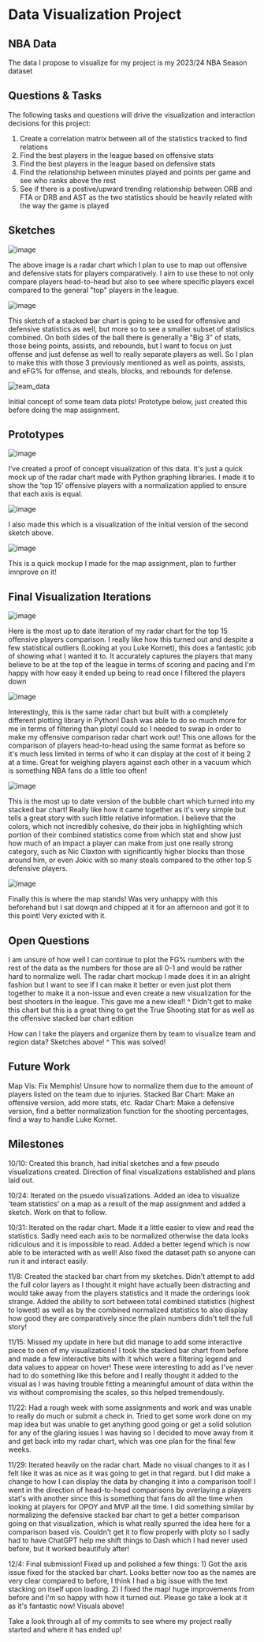 # Data Visualization Project

## NBA Data

The data I propose to visualize for my project is my 2023/24 NBA Season dataset 


## Questions & Tasks

The following tasks and questions will drive the visualization and interaction decisions for this project:

1. Create a correlation matrix between all of the statistics tracked to find relations
2. Find the best players in the league based on offensive stats
3. Find the best players in the league based on defensive stats
4. Find the relationship between minutes played and points per game and see who ranks above the rest
5. See if there is a postive/upward trending relationship between ORB and FTA or DRB and AST as the two statistics should be heavily related with the way the game is played


## Sketches

![image](https://github.com/user-attachments/assets/9f8d45ce-9a2a-4498-912c-ca384eac8a92)

The above image is a radar chart which I plan to use to map out offensive and defensive stats for players comparatively. I aim to use these to not only compare players head-to-head but also to see where specific players excel compared to the general "top" players in the league.

![image](https://github.com/user-attachments/assets/2b70983a-a29d-4642-8593-b8476efffb23)

This sketch of a stacked bar chart is going to be used for offensive and defensive statistics as well, but more so to see a smaller subset of statistics combined. On both sides of the ball there is generally a "Big 3" of stats, those being points, assists, and rebounds, but I want to focus on just offense and just defense as well to really separate players as well. So I plan to make this with those 3 previously mentioned as well as points, assists, and eFG% for offense, and steals, blocks, and rebounds for defense.

![team_data](https://github.com/user-attachments/assets/81c0bbef-4d35-4fe1-b9d9-1fa92122c534)

Initial concept of some team data plots! Prototype below, just created this before doing the map assignment. 

## Prototypes

![image](https://github.com/user-attachments/assets/9348bd12-375b-4a06-bc91-0aa483d6dad3)

I’ve created a proof of concept visualization of this data. It's just a quick mock up of the radar chart made with Python graphing libraries. I made it to show the 'top 15' offensive players with a normalization applied to ensure that each axis is equal.

![image](https://github.com/user-attachments/assets/afe368bb-f67c-454d-a0ba-99a935842742)

I also made this which is a visualization of the initial version of the second sketch above.

![image](https://github.com/user-attachments/assets/e034b777-a8bc-496e-80d2-348a7d09e9d2)

This is a quick mockup I made for the map assignment, plan to further imnprove on it!

## Final Visualization Iterations

![image](https://github.com/user-attachments/assets/5a410260-6076-44a5-8898-3110d6aa5414)

Here is the most up to date iteration of my radar chart for the top 15 offensive players comparison. I really like how this turned out and despite a few statistical outliers (Looking at you Luke Kornet), this does a fantastic job of showing what I wanted it to. It accurately captures the players that many believe to be at the top of the league in terms of scoring and pacing and I'm happy with how easy it ended up being to read once I filtered the players down

![image](https://github.com/user-attachments/assets/dbaa48fc-1fa4-4335-95b8-29a255907979)

Interestingly, this is the same radar chart but built with a completely different plotting library in Python! Dash was able to do so much more for me in terms of filtering than plotyl could so I needed to swap in order to make my offensive comparison radar chart work out! This one allows for the comparison of players head-to-head using the same format as before so it's much less limited in terms of who it can display at the cost of it being 2 at a time. Great for weighing players against each other in a vacuum which is something NBA fans do a little too often!

![image](https://github.com/user-attachments/assets/011b65d3-299e-4cb3-a5d8-67ef68369a10)

This is the most up to date version of the bubble chart which turned into my stacked bar chart! Really like how it came together as it's very simple but tells a great story with such little relative information. I believe that the colors, which not incredibly cohesive, do their jobs in highlighting which portion of their combined statistics come from which stat and show just how much of an impact a player can make from just one really strong category, such as Nic Claxton with significantly higher blocks than those around him, or even Jokic with so many steals compared to the other top 5 defensive players.

![image](https://github.com/user-attachments/assets/ae24e619-a85a-4e3f-bf20-83e5836dde3b)

Finally this is where the map stands! Was very unhappy with this beforehand but I sat dowqn and chipped at it for an afternoon and got it to this point! Very exicted with it.

## Open Questions

I am unsure of how well I can continue to plot the FG% numbers with the rest of the data as the numbers for those are all 0-1 and would be rather hard to normalize well. The radar chart mockup I made does it in an alright fashion but I want to see if I can make it better or even just plot them together to make it a non-issue and even create a new visualization for the best shooters in the league. This gave me a new idea!!
    ^ Didn't get to make this chart but this is a great thing to get the True Shooting stat for as well as the offensive stacked bar chart edition

How can I take the players and organize them by team to visualize team and region data? Sketches above!
    ^ This was solved!

## Future Work

Map Vis: Fix Memphis! Unsure how to normalize them due to the amount of players listed on the team due to injuries.
Stacked Bar Chart: Make an offensive version, add more stats, etc.
Radar Chart: Make a defensive version, find a better normalization function for the shooting percentages, find a way to handle Luke Kornet.

## Milestones

10/10: Created this branch, had initial sketches and a few pseudo visualizations created. Direction of final visualizations established and plans laid out.

10/24: Iterated on the psuedo visualizations. Added an idea to visualize 'team statistics' on a map as a result of the map assignment and added a sketch. Work on that to follow.

10/31: Iterated on the radar chart. Made it a little easier to view and read the statistics. Sadly need each axis to be normalized otherwise the data looks ridiculous and it is impossible to read. Added a better legend which is now able to be interacted with as well! Also fixed the dataset path so anyone can run it and interact easily.

11/8: Created the stacked bar chart from my sketches. Didn't attempt to add the full color layers as I thought it might have actually been distracting and would take away from the players statistics and it made the orderings look strange. Added the ability to sort between total combined statistics (highest to lowest) as well as by the combined normalized statistics to also display how good they are comparatively since the plain numbers didn't tell the full story!

11/15: Missed my update in here but did manage to add some interactive piece to oen of my visualizations! I took the stacked bar chart from before and made a few interactive bits with it which were a filtering legend and data values to appear on hover! These were interesting to add as I've never had to do something like this before and I really thought it added to the visual as I was having trouble fitting a meaningful amount of data within the vis without compromising the scales, so this helped tremendously. 

11/22: Had a rough week with some assignments and work and was unable to really do much or submit a check in. Tried to get some work done on my map idea but was unable to get anything good going or get a solid solution for any of the glaring issues I was having so I decided to move away from it and get back into my radar chart, which was one plan for the final few weeks.

11/29: Iterated heavily on the radar chart. Made no visual changes to it as I felt like it was as nice as it was going to get in that regard. but I did make a change to how I can display the data by changing it into a comparison tool! I went in the direction of head-to-head comparisons by overlaying a players stat's with another since this is something that fans do all the time when looking at players for OPOY and MVP all the time. I did something similar by normalizing the defensive stacked bar chart to get a better comparison going on that visualization, which is what really spurred the idea here for a comparison based vis. Couldn't get it to flow properly with ploty so I sadly had to have ChatGPT help me shift things to Dash which I had never used before, but it worked beautifuly after!

12/4: Final submission! Fixed up and polished a few things:
    1) Got the axis issue fixed for the stacked bar chart. Looks better now too as the names are very clear compared to before, I think I had a big issue with the text stacking on itself upon loading.
    2) I fixed the map! huge improvements from before and I'm so happy with how it turned out. Please go take a look at it as it's fantastic now! Visuals above!

Take a look through all of my commits to see where my project really started and where it has ended up!